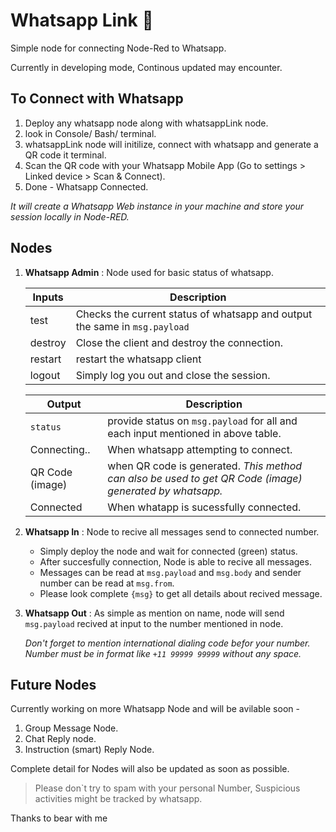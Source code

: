 # Whatsapp Link :iphone:

Simple node for connecting Node-Red to Whatsapp.

Currently in developing mode, Continous updated may encounter.

## To Connect with Whatsapp 
1. Deploy any whatsapp node along with whatsappLink node.
2. look in Console/ Bash/ terminal.
3. whatsappLink node will initilize, connect with whatsapp and generate a QR code it terminal.
4. Scan the QR code with your Whatsapp Mobile App (Go to settings > Linked device > Scan & Connect).
5. Done - Whatsapp Connected.

 *It will create a Whatsapp Web instance in your machine and store your session locally in Node-RED.*


## Nodes
1. **Whatsapp Admin** : Node used for basic status of whatsapp.



    | Inputs | Description           |
    |--------|--------------         |
    | test   | Checks the current status of whatsapp and output the same in `msg.payload`|
    | destroy| Close the client and destroy the connection.|
    | restart | restart the whatsapp client |
    | logout | Simply log you out and close the session. |
    


    | Output | Description |
    |--------| ------------|
    |`status` | provide status on `msg.payload` for all and each input mentioned in above table. |
    | Connecting..| When whatsapp attempting to connect.
    | QR Code (image) | when QR code is generated. *This method can also be used to get QR Code (image) generated by whatsapp.*
    | Connected | When whatapp is sucessfully connected.|
    
    

2. **Whatsapp In** : Node to recive all messages send to connected number.
    -  Simply deploy the node and wait for connected (green) status.
    -  After succesfully connection, Node is able to recive all messages.
    - Messages can be read at `msg.payload` and `msg.body` and sender number can be read at `msg.from`.
    - Please look complete `{msg}` to get all details about recived message.
    

3. **Whatsapp Out** : As simple as mention on name, node will send `msg.payload` recived at input to the number mentioned in node.

     *Don't forget to mention international dialing code befor your number. Number must be in format like `+11 99999 99999` without any space.* 

## Future Nodes
Currently working on more Whatsapp Node and will be avilable soon -

1. Group Message Node.
2. Chat Reply node.
3. Instruction (smart) Reply Node.

Complete detail for Nodes will also be updated as soon as possible. 

>Please don`t try to spam with your personal Number, Suspicious activities might be tracked by whatsapp. 

Thanks to bear with me 
